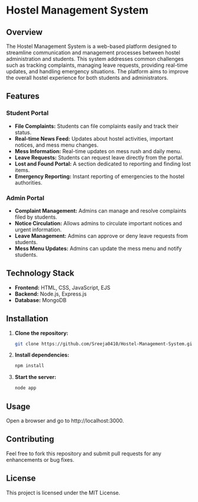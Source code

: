 # Hostel Management System

## Overview
The Hostel Management System is a web-based platform designed to streamline communication and management processes between hostel administration and students. This system addresses common challenges such as tracking complaints, managing leave requests, providing real-time updates, and handling emergency situations. The platform aims to improve the overall hostel experience for both students and administrators.

## Features

### Student Portal
- **File Complaints:** Students can file complaints easily and track their status.
- **Real-time News Feed:** Updates about hostel activities, important notices, and mess menu changes.
- **Mess Information:** Real-time updates on mess rush and daily menu.
- **Leave Requests:** Students can request leave directly from the portal.
- **Lost and Found Portal:** A section dedicated to reporting and finding lost items.
- **Emergency Reporting:** Instant reporting of emergencies to the hostel authorities.

### Admin Portal
- **Complaint Management:** Admins can manage and resolve complaints filed by students.
- **Notice Circulation:** Allows admins to circulate important notices and urgent information.
- **Leave Management:** Admins can approve or deny leave requests from students.
- **Mess Menu Updates:** Admins can update the mess menu and notify students.

## Technology Stack
- **Frontend:** HTML, CSS, JavaScript, EJS
- **Backend:** Node.js, Express.js
- **Database:** MongoDB

## Installation

1. **Clone the repository:**

   ```bash
   git clone https://github.com/Sreeja0410/Hostel-Management-System.git

2. **Install dependencies:**

   ```bash
   npm install

3. **Start the server:**

   ```bash
   node app

## Usage
Open a browser and go to http://localhost:3000.

## Contributing
Feel free to fork this repository and submit pull requests for any enhancements or bug fixes.

## License
This project is licensed under the MIT License.
   
